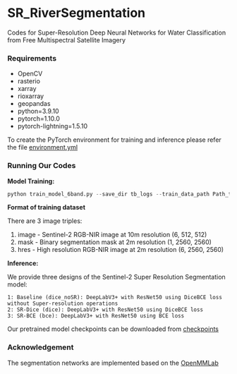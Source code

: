 # SR_RiverSegmentation
Codes for Super-Resolution Deep Neural Networks for Water Classification from Free Multispectral Satellite Imagery

### Requirements
- OpenCV
- rasterio
- xarray 
- rioxarray
- geopandas
- python=3.9.10
- pytorch=1.10.0
- pytorch-lightning=1.5.10

To create the PyTorch environment for training and inference please refer the file [environment.yml](https://github.com/Ziwei-0129/SR_RiverSegmentation/blob/main/environment.yml)

### Running Our Codes

**Model Training:**
```python
python train_model_6band.py --save_dir tb_logs --train_data_path Path_to_your_train_data --model_type dice --data_dim 1 --num_epoch 100 --batch_size 32 --learning_rate 0.00001 --seed 42
```

**Format of training dataset**

There are 3 image triples:
1. image - Sentinel-2 RGB-NIR image at 10m resolution (6, 512, 512)
2. mask - Binary segmentation mask at 2m resolution (1, 2560, 2560)
3. hres - High resolution RGB-NIR image at 2m resolution (6, 2560, 2560)


**Inference:**

We provide three designs of the Sentinel-2 Super Resolution Segmentation model:
```
1: Baseline (dice_noSR): DeepLabV3+ with ResNet50 using DiceBCE loss without Super-resolution operations
2: SR-Dice (dice): DeepLabV3+ with ResNet50 using DiceBCE loss
3: SR-BCE (bce): DeepLabV3+ with ResNet50 using BCE loss
```

Our pretrained model checkpoints can be downloaded from [checkpoints](https://drive.google.com/drive/folders/1u3jlJdKWEbR0TaA9opYDEVvcF4YA5W6p?usp=sharing)


### Acknowledgement

The segmentation networks are implemented based on the [OpenMMLab](https://github.com/open-mmlab/mmsegmentation)
